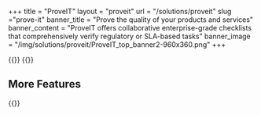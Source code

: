 +++
title = "ProveIT"
layout = "proveit" 
url = "/solutions/proveit"
slug ="prove-it"
banner_title   = "Prove the quality of your products and services"
banner_content = "ProveIT offers collaborative enterprise-grade checklists that comprehensively verify regulatory or SLA-based tasks"
banner_image = "/img/solutions/proveit/ProveIT_top_banner2-960x360.png"
+++

{{<benefits type="proveit" column="4">}}
{{<list type="agents">}}

## More Features
{{<blocks type="features" column="4">}}

